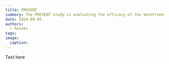 ```yaml
---
title: PREVENT
summary: The PREVENT study is evaluating the efficacy of the VentFree® Respiratory Muscle Stimulator to assist critically ill patients in coming off of a ventilator
date: 2024-09-05
authors:
  - heunks
tags:
image:
  caption:
---
```


Text here